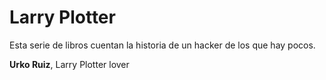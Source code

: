 # Larry Plotter

Esta serie de libros cuentan la historia de un hacker de los que hay pocos.

**Urko Ruiz**, Larry Plotter lover